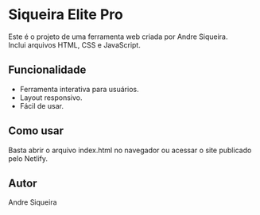 # Siqueira Elite Pro

Este é o projeto de uma ferramenta web criada por Andre Siqueira.  
Inclui arquivos HTML, CSS e JavaScript.  

## Funcionalidade
- Ferramenta interativa para usuários.
- Layout responsivo.
- Fácil de usar.

## Como usar
Basta abrir o arquivo index.html no navegador ou acessar o site publicado pelo Netlify.

## Autor
Andre Siqueira
